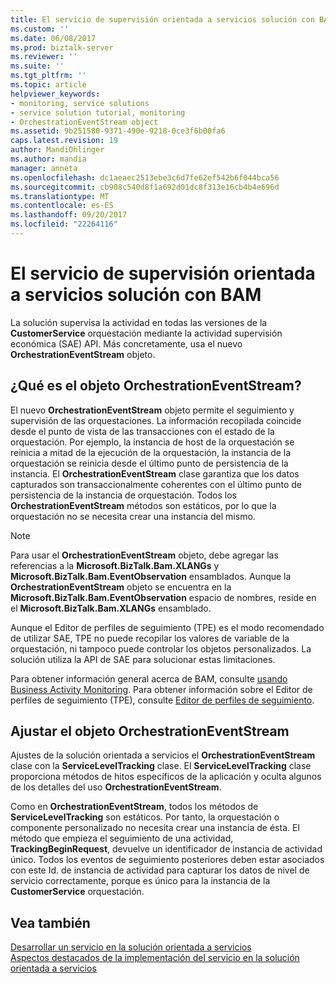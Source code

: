 ```yaml
---
title: El servicio de supervisión orientada a servicios solución con BAM | Documentos de Microsoft
ms.custom: ''
ms.date: 06/08/2017
ms.prod: biztalk-server
ms.reviewer: ''
ms.suite: ''
ms.tgt_pltfrm: ''
ms.topic: article
helpviewer_keywords:
- monitoring, service solutions
- service solution tutorial, monitoring
- OrchestrationEventStream object
ms.assetid: 9b251580-9371-490e-9218-0ce3f6b00fa6
caps.latest.revision: 19
author: MandiOhlinger
ms.author: mandia
manager: anneta
ms.openlocfilehash: dc1aeaec2513ebe3c6d7fe62ef542b6f044bca56
ms.sourcegitcommit: cb908c540d8f1a692d01dc8f313e16cb4b4e696d
ms.translationtype: MT
ms.contentlocale: es-ES
ms.lasthandoff: 09/20/2017
ms.locfileid: "22264116"
---
```

# <a name="monitoring-the-service-oriented-solution-with-bam"></a>El servicio de supervisión orientada a servicios solución con BAM
La solución supervisa la actividad en todas las versiones de la **CustomerService** orquestación mediante la actividad supervisión económica (SAE) API. Más concretamente, usa el nuevo **OrchestrationEventStream** objeto.  
  
## <a name="what-is-the-orchestrationeventstream-object"></a>¿Qué es el objeto OrchestrationEventStream?  
 El nuevo **OrchestrationEventStream** objeto permite el seguimiento y supervisión de las orquestaciones. La información recopilada coincide desde el punto de vista de las transacciones con el estado de la orquestación. Por ejemplo, la instancia de host de la orquestación se reinicia a mitad de la ejecución de la orquestación, la instancia de la orquestación se reinicia desde el último punto de persistencia de la instancia. El **OrchestrationEventStream** clase garantiza que los datos capturados son transaccionalmente coherentes con el último punto de persistencia de la instancia de orquestación. Todos los **OrchestrationEventStream** métodos son estáticos, por lo que la orquestación no se necesita crear una instancia del mismo.  
  
> [!NOTE]
>  Para usar el **OrchestrationEventStream** objeto, debe agregar las referencias a la **Microsoft.BizTalk.Bam.XLANGs** y **Microsoft.BizTalk.Bam.EventObservation** ensamblados. Aunque la **OrchestrationEventStream** objeto se encuentra en la **Microsoft.BizTalk.Bam.EventObservation** espacio de nombres, reside en el **Microsoft.BizTalk.Bam.XLANGs** ensamblado.  
  
 Aunque el Editor de perfiles de seguimiento (TPE) es el modo recomendado de utilizar SAE, TPE no puede recopilar los valores de variable de la orquestación, ni tampoco puede controlar los objetos personalizados. La solución utiliza la API de SAE para solucionar estas limitaciones.  
  
 Para obtener información general acerca de BAM, consulte [usando Business Activity Monitoring](../core/using-business-activity-monitoring.md). Para obtener información sobre el Editor de perfiles de seguimiento (TPE), consulte [Editor de perfiles de seguimiento](../core/tracking-profile-editor.md).  
  
## <a name="wrapping-the-orchestrationeventstream-object"></a>Ajustar el objeto OrchestrationEventStream  
 Ajustes de la solución orientada a servicios el **OrchestrationEventStream** clase con la **ServiceLevelTracking** clase. El **ServiceLevelTracking** clase proporciona métodos de hitos específicos de la aplicación y oculta algunos de los detalles del uso **OrchestrationEventStream**.  
  
 Como en **OrchestrationEventStream**, todos los métodos de **ServiceLevelTracking** son estáticos. Por tanto, la orquestación o componente personalizado no necesita crear una instancia de ésta. El método que empieza el seguimiento de una actividad, **TrackingBeginRequest**, devuelve un identificador de instancia de actividad único. Todos los eventos de seguimiento posteriores deben estar asociados con este Id. de instancia de actividad para capturar los datos de nivel de servicio correctamente, porque es único para la instancia de la **CustomerService** orquestación.  
  
## <a name="see-also"></a>Vea también  
 [Desarrollar un servicio en la solución orientada a servicios](../core/developing-a-service-oriented-solution.md)   
 [Aspectos destacados de la implementación del servicio en la solución orientada a servicios](../core/implementation-highlights-of-the-service-oriented-solution.md)